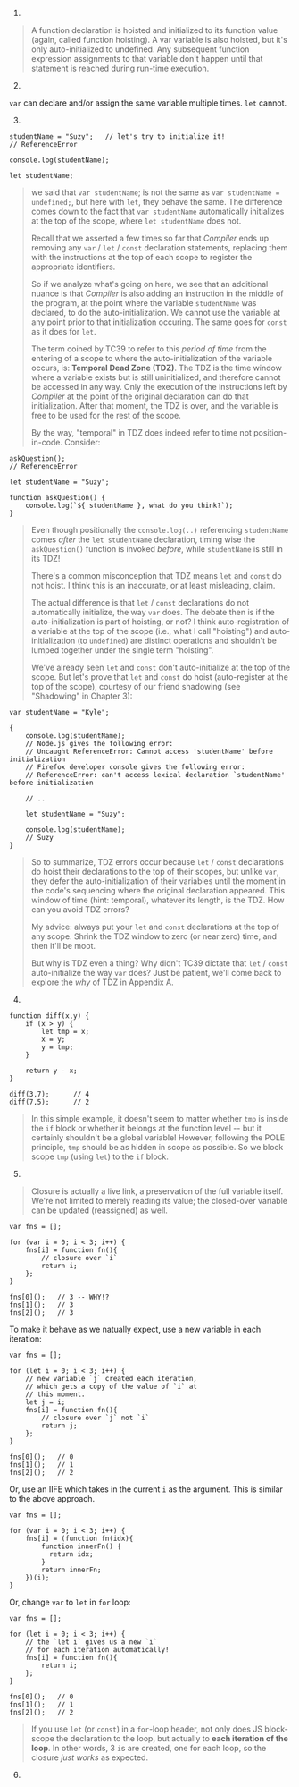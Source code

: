 1.
>A function declaration is hoisted and initialized to its function value (again, called function hoisting). A var variable is also hoisted, but it's only auto-initialized to undefined. Any subsequent function expression assignments to that variable don't happen until that statement is reached during run-time execution.

2.
`var` can declare and/or assign the same variable multiple times. `let` cannot.

3.
```
studentName = "Suzy";   // let's try to initialize it!
// ReferenceError

console.log(studentName);

let studentName;
```
>we said that `var studentName`; is not the same as `var studentName = undefined;`, but here with `let`, they behave the same. The difference comes down to the fact that `var studentName` automatically initializes at the top of the scope, where `let studentName` does not.
>
>Recall that we asserted a few times so far that *Compiler* ends up removing any `var` / `let` / `const` declaration statements, replacing them with the instructions at the top of each scope to register the appropriate identifiers.
>
>So if we analyze what's going on here, we see that an additional nuance is that *Compiler* is also adding an instruction in the middle of the program, at the point where the variable `studentName` was declared, to do the auto-initialization. We cannot use the variable at any point prior to that initialization occuring. The same goes for `const` as it does for `let`.
>
>The term coined by TC39 to refer to this *period of time* from the entering of a scope to where the auto-initialization of the variable occurs, is: **Temporal Dead Zone (TDZ)**. The TDZ is the time window where a variable exists but is still uninitialized, and therefore cannot be accessed in any way. Only the execution of the instructions left by *Compiler* at the point of the original declaration can do that initialization. After that moment, the TDZ is over, and the variable is free to be used for the rest of the scope.
>
>By the way, "temporal" in TDZ does indeed refer to time not position-in-code. Consider:
```
askQuestion();
// ReferenceError

let studentName = "Suzy";

function askQuestion() {
    console.log(`${ studentName }, what do you think?`);
}
```
>Even though positionally the `console.log(..)` referencing `studentName` comes *after* the `let studentName` declaration, timing wise the `askQuestion()` function is invoked *before*, while `studentName` is still in its TDZ!
>
>There's a common misconception that TDZ means `let` and `const` do not hoist. I think this is an inaccurate, or at least misleading, claim.
>
>The actual difference is that `let` / `const` declarations do not automatically initialize, the way `var` does. The debate then is if the auto-initialization is part of hoisting, or not? I think auto-registration of a variable at the top of the scope (i.e., what I call "hoisting") and auto-initialization (to `undefined`) are distinct operations and shouldn't be lumped together under the single term "hoisting".
>
>We've already seen `let` and `const` don't auto-initialize at the top of the scope. But let's prove that `let` and `const` do hoist (auto-register at the top of the scope), courtesy of our friend shadowing (see "Shadowing" in Chapter 3):
```
var studentName = "Kyle";

{
    console.log(studentName);
    // Node.js gives the following error:
    // Uncaught ReferenceError: Cannot access 'studentName' before initialization
    // Firefox developer console gives the following error:
    // ReferenceError: can't access lexical declaration `studentName' before initialization

    // ..

    let studentName = "Suzy";

    console.log(studentName);
    // Suzy
}
```
>So to summarize, TDZ errors occur because `let` / `const` declarations do hoist their declarations to the top of their scopes, but unlike `var`, they defer the auto-initialization of their variables until the moment in the code's sequencing where the original declaration appeared. This window of time (hint: temporal), whatever its length, is the TDZ.
>How can you avoid TDZ errors?
>
>My advice: always put your `let` and `const` declarations at the top of any scope. Shrink the TDZ window to zero (or near zero) time, and then it'll be moot.
>
>But why is TDZ even a thing? Why didn't TC39 dictate that `let` / `const` auto-initialize the way `var` does? Just be patient, we'll come back to explore the *why* of TDZ in Appendix A.

4.
```
function diff(x,y) {
    if (x > y) {
        let tmp = x;
        x = y;
        y = tmp;
    }

    return y - x;
}

diff(3,7);      // 4
diff(7,5);      // 2
```
>In this simple example, it doesn't seem to matter whether `tmp` is inside the `if` block or whether it belongs at the function level -- but it certainly shouldn't be a global variable! However, following the POLE principle, `tmp` should be as hidden in scope as possible. So we block scope `tmp` (using `let`) to the `if` block.

5.
>Closure is actually a live link, a preservation of the full variable itself. We're not limited to merely reading its value; the closed-over variable can be updated (reassigned) as well.

```
var fns = [];

for (var i = 0; i < 3; i++) {
    fns[i] = function fn(){
        // closure over `i`
        return i;
    };
}

fns[0]();   // 3 -- WHY!?
fns[1]();   // 3
fns[2]();   // 3
```

To make it behave as we natually expect, use a new variable in each iteration:
```
var fns = [];

for (let i = 0; i < 3; i++) {
    // new variable `j` created each iteration,
    // which gets a copy of the value of `i` at
    // this moment.
    let j = i;
    fns[i] = function fn(){
        // closure over `j` not `i`
        return j;
    };
}

fns[0]();   // 0
fns[1]();   // 1
fns[2]();   // 2
```
Or, use an IIFE which takes in the current `i` as the argument. This is similar to the above approach.
```
var fns = [];

for (var i = 0; i < 3; i++) {
    fns[i] = (function fn(idx){
        function innerFn() {          
          return idx;
        }
        return innerFn;
    })(i);
}
```
Or, change `var` to `let` in `for` loop:
```
var fns = [];

for (let i = 0; i < 3; i++) {
    // the `let i` gives us a new `i`
    // for each iteration automatically!    
    fns[i] = function fn(){
        return i;
    };
}

fns[0]();   // 0
fns[1]();   // 1
fns[2]();   // 2
```
>If you use `let` (or `const`) in a `for`-loop header, not only does JS block-scope the declaration to the loop, but actually to **each iteration of the loop**. In other words, 3 `i`s are created, one for each loop, so the closure *just works* as expected.

6.
